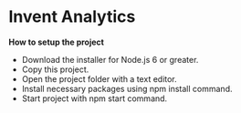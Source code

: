 # Invent Analytics

<b>How to setup the project</b>

* Download the installer for Node.js 6 or greater.
* Copy this project.
* Open the project folder with a text editor.
* Install necessary packages using npm install command.
* Start project with npm start command.

